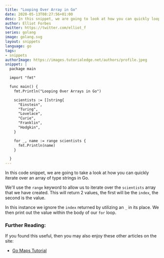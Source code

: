 ```yaml
---
title: "Looping Over Array in Go"
date: 2020-05-13T08:27:56+01:00
desc: In this snippet, we are going to look at how you can quickly loop over an array in Go
author: Elliot Forbes
twitter: https://twitter.com/elliot_f
series: golang
image: golang.svg
layout: snippets
language: go
tags:
- snippets
authorImage: https://images.tutorialedge.net/authors/profile.jpeg
snippet: |
  package main

  import "fmt"

  func main() {
    fmt.Println("Looping Over Arrays in Go")

    scientists := []string{
      "Einstein",
      "Turing",
      "Lovelace",
      "Curie",
      "Franklin",
      "Hodgkin",
    }

    for _, name := range scientists {
      fmt.Println(name)
    }

  }
---
```


In this code snippet, we are going to take a look at how you can quickly iterate over an array of type strings in Go.

We'll use the `range` keyword to allow us to iterate over the `scientists` array that we have created. This will return 2 values, the first will be the `index`, the second is the value. 

In this instance we ignore the `index` returned by utilizing an `_` in its place. We then print out the value within the body of our `for` loop.

### Further Reading:

If you found this useful, then you may also enjoy these other articles on the site:

* [Go Maps Tutorial](/golang/go-maps-tutorial/)